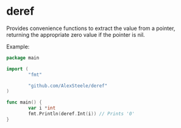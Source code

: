 # deref
Provides convenience functions to extract the value from a pointer, returning the appropriate zero value if the pointer is nil. 

Example:
```Go
package main

import (
        "fmt"

        "github.com/AlexSteele/deref"
)

func main() {
        var i *int
        fmt.Println(deref.Int(i)) // Prints '0'
}
```

